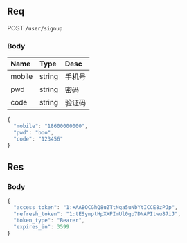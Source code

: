 ## Req

POST `/user/signup`

### Body

| Name   | Type   | Desc   |
|:-------|:-------|:-------|
| mobile | string | 手机号 |
| pwd    | string | 密码   |
| code   | string | 验证码 |

```js
{
  "mobile": "18600000000",
  "pwd": "boo",
  "code": "123456"
}
```

## Res
### Body
```js
{
  "access_token": "1:+AABOCGhQ8uZTtNqa5uNbYtICCE8zPJp",
  "refresh_token": "1:tESymptHpXXPImUl0gp7DNAPItwu87iJ",
  "token_type": "Bearer",
  "expires_in": 3599
}
```

